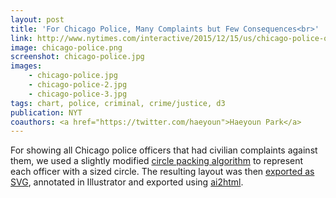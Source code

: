```yaml
---
layout: post
title: 'For Chicago Police, Many Complaints but Few Consequences<br>'
link: http://www.nytimes.com/interactive/2015/12/15/us/chicago-police-officers-rarely-punished-for-civilian-complaints.html
image: chicago-police.png
screenshot: chicago-police.jpg
images:
    - chicago-police.jpg
    - chicago-police-2.jpg
    - chicago-police-3.jpg
tags: chart, police, criminal, crime/justice, d3
publication: NYT
coauthors: <a href="https://twitter.com/haeyoun">Haeyoun Park</a>
---
```


For showing all Chicago police officers that had civilian complaints against them, we used a slightly modified [circle packing algorithm](http://bl.ocks.org/mbostock/1893974) to represent each officer with a sized circle. The resulting layout was then [exported as SVG](), annotated in Illustrator and exported using [ai2html](http://ai2html.org/).
